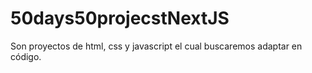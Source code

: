 # 50days50projecstNextJS
Son proyectos de html, css y javascript el cual buscaremos adaptar en código.
